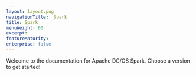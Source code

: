 ```yaml
---
layout: layout.pug
navigationTitle:  Spark
title: Spark
menuWeight: 60
excerpt:
featureMaturity:
enterprise: false
---
```


Welcome to the documentation for Apache DC/OS Spark. Choose a version to get started!
